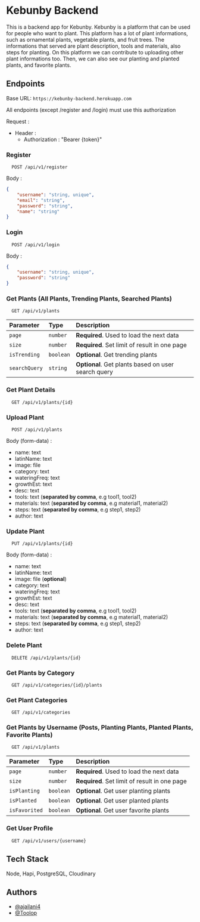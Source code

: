 
# Kebunby Backend

This is a backend app for Kebunby. Kebunby is a platform that can be used for people who want to plant. This platform has a lot of plant informations, such as ornamental plants, vegetable plants, and fruit trees. The informations that served are plant description, tools and materials, also steps for planting. On this platform we can contribute to uploading other plant informations too. Then, we can also see our planting and planted plants, and favorite plants.


## Endpoints

Base URL: ```https://kebunby-backend.herokuapp.com```

All endpoints (except /register and /login) must use this authorization

Request :
- Header :
    - Authorization : "Bearer {token}"

### Register

```
  POST /api/v1/register
```

Body :

```json 
{
    "username": "string, unique",
    "email": "string",
    "password": "string",
    "name": "string"
}
```

### Login

```
  POST /api/v1/login
```

Body :

```json 
{
    "username": "string, unique",
    "password": "string"
}
```

### Get Plants (All Plants, Trending Plants, Searched Plants)

```
  GET /api/v1/plants
```

| Parameter | Type     | Description                |
| :-------- | :------- | :------------------------- |
| `page` | `number` | **Required**. Used to load the next data |
| `size` | `number` | **Required**. Set limit of result in one page |
| `isTrending` | `boolean` | **Optional**. Get trending plants |
| `searchQuery` | `string` | **Optional**. Get plants based on user search query |

### Get Plant Details

```
  GET /api/v1/plants/{id}
```

### Upload Plant

```
  POST /api/v1/plants
```

Body (form-data) :
- name: text
- latinName: text
- image: file
- category: text
- wateringFreq: text
- growthEst: text
- desc: text
- tools: text (**separated by comma**, e.g tool1, tool2)
- materials: text (**separated by comma**, e.g material1, material2)
- steps: text (**separated by comma**, e.g step1, step2)
- author: text

### Update Plant

```
  PUT /api/v1/plants/{id}
```

Body (form-data) :
- name: text
- latinName: text
- image: file (**optional**)
- category: text
- wateringFreq: text
- growthEst: text
- desc: text
- tools: text (**separated by comma**, e.g tool1, tool2)
- materials: text (**separated by comma**, e.g material1, material2)
- steps: text (**separated by comma**, e.g step1, step2)
- author: text

### Delete Plant

```
  DELETE /api/v1/plants/{id}
```

### Get Plants by Category

```
  GET /api/v1/categories/{id}/plants
```

### Get Plant Categories

```
  GET /api/v1/categories
```

### Get Plants by Username (Posts, Planting Plants, Planted Plants, Favorite Plants)

```
  GET /api/v1/plants
```

| Parameter | Type     | Description                |
| :-------- | :------- | :------------------------- |
| `page` | `number` | **Required**. Used to load the next data |
| `size` | `number` | **Required**. Set limit of result in one page |
| `isPlanting` | `boolean` | **Optional**. Get user planting plants |
| `isPlanted` | `boolean` | **Optional**. Get user planted plants |
| `isFavorited` | `boolean` | **Optional**. Get user favorite plants |

### Get User Profile

```
  GET /api/v1/users/{username}
```
## Tech Stack

Node, Hapi, PostgreSQL, Cloudinary


## Authors

- [@ajailani4](https://www.github.com/ajailani4)
- [@Toolop](https://github.com/Toolop)
